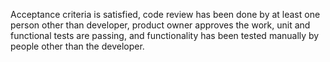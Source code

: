 Acceptance criteria is satisfied, code review has been done by at least one person other than developer, product owner approves the work, unit and functional tests are passing, and functionality has been tested manually by people other than the developer.
